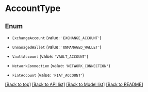 # AccountType

## Enum


* `ExchangeAccount` (value: `'EXCHANGE_ACCOUNT'`)

* `UnmanagedWallet` (value: `'UNMANAGED_WALLET'`)

* `VaultAccount` (value: `'VAULT_ACCOUNT'`)

* `NetworkConnection` (value: `'NETWORK_CONNECTION'`)

* `FiatAccount` (value: `'FIAT_ACCOUNT'`)



[[Back to top]](#) [[Back to API list]](../../README.md#documentation-for-api-endpoints) [[Back to Model list]](../../README.md#documentation-for-models) [[Back to README]](../../README.md)
